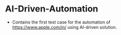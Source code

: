 # AI-Driven-Automation
*   Contains the first test case for the automation of https://www.apple.com/in/ using AI-driven solution.
